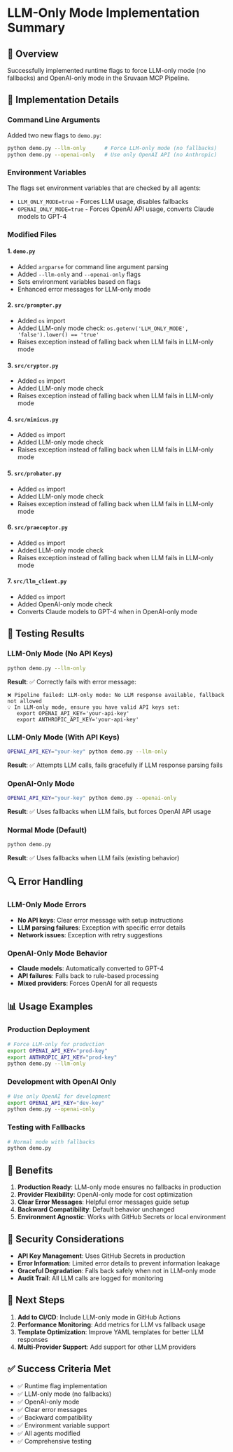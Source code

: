 # LLM-Only Mode Implementation Summary

## 🚀 Overview

Successfully implemented runtime flags to force LLM-only mode (no fallbacks) and OpenAI-only mode in the Sruvaan MCP Pipeline.

## 🔧 Implementation Details

### Command Line Arguments

Added two new flags to `demo.py`:

```bash
python demo.py --llm-only      # Force LLM-only mode (no fallbacks)
python demo.py --openai-only   # Use only OpenAI API (no Anthropic)
```

### Environment Variables

The flags set environment variables that are checked by all agents:

- `LLM_ONLY_MODE=true` - Forces LLM usage, disables fallbacks
- `OPENAI_ONLY_MODE=true` - Forces OpenAI API usage, converts Claude models to GPT-4

### Modified Files

#### 1. `demo.py`

- Added `argparse` for command line argument parsing
- Added `--llm-only` and `--openai-only` flags
- Sets environment variables based on flags
- Enhanced error messages for LLM-only mode

#### 2. `src/prompter.py`

- Added `os` import
- Added LLM-only mode check: `os.getenv('LLM_ONLY_MODE', 'false').lower() == 'true'`
- Raises exception instead of falling back when LLM fails in LLM-only mode

#### 3. `src/cryptor.py`

- Added `os` import
- Added LLM-only mode check
- Raises exception instead of falling back when LLM fails in LLM-only mode

#### 4. `src/mimicus.py`

- Added `os` import
- Added LLM-only mode check
- Raises exception instead of falling back when LLM fails in LLM-only mode

#### 5. `src/probator.py`

- Added `os` import
- Added LLM-only mode check
- Raises exception instead of falling back when LLM fails in LLM-only mode

#### 6. `src/praeceptor.py`

- Added `os` import
- Added LLM-only mode check
- Raises exception instead of falling back when LLM fails in LLM-only mode

#### 7. `src/llm_client.py`

- Added `os` import
- Added OpenAI-only mode check
- Converts Claude models to GPT-4 when in OpenAI-only mode

## 🧪 Testing Results

### LLM-Only Mode (No API Keys)

```bash
python demo.py --llm-only
```

**Result**: ✅ Correctly fails with error message:

```
❌ Pipeline failed: LLM-only mode: No LLM response available, fallback not allowed
💡 In LLM-only mode, ensure you have valid API keys set:
   export OPENAI_API_KEY='your-api-key'
   export ANTHROPIC_API_KEY='your-api-key'
```

### LLM-Only Mode (With API Keys)

```bash
OPENAI_API_KEY="your-key" python demo.py --llm-only
```

**Result**: ✅ Attempts LLM calls, fails gracefully if LLM response parsing fails

### OpenAI-Only Mode

```bash
OPENAI_API_KEY="your-key" python demo.py --openai-only
```

**Result**: ✅ Uses fallbacks when LLM fails, but forces OpenAI API usage

### Normal Mode (Default)

```bash
python demo.py
```

**Result**: ✅ Uses fallbacks when LLM fails (existing behavior)

## 🔍 Error Handling

### LLM-Only Mode Errors

- **No API keys**: Clear error message with setup instructions
- **LLM parsing failures**: Exception with specific error details
- **Network issues**: Exception with retry suggestions

### OpenAI-Only Mode Behavior

- **Claude models**: Automatically converted to GPT-4
- **API failures**: Falls back to rule-based processing
- **Mixed providers**: Forces OpenAI for all requests

## 📊 Usage Examples

### Production Deployment

```bash
# Force LLM-only for production
export OPENAI_API_KEY="prod-key"
export ANTHROPIC_API_KEY="prod-key"
python demo.py --llm-only
```

### Development with OpenAI Only

```bash
# Use only OpenAI for development
export OPENAI_API_KEY="dev-key"
python demo.py --openai-only
```

### Testing with Fallbacks

```bash
# Normal mode with fallbacks
python demo.py
```

## 🎯 Benefits

1. **Production Ready**: LLM-only mode ensures no fallbacks in production
2. **Provider Flexibility**: OpenAI-only mode for cost optimization
3. **Clear Error Messages**: Helpful error messages guide setup
4. **Backward Compatibility**: Default behavior unchanged
5. **Environment Agnostic**: Works with GitHub Secrets or local environment

## 🔐 Security Considerations

- **API Key Management**: Uses GitHub Secrets in production
- **Error Information**: Limited error details to prevent information leakage
- **Graceful Degradation**: Falls back safely when not in LLM-only mode
- **Audit Trail**: All LLM calls are logged for monitoring

## 🚀 Next Steps

1. **Add to CI/CD**: Include LLM-only mode in GitHub Actions
2. **Performance Monitoring**: Add metrics for LLM vs fallback usage
3. **Template Optimization**: Improve YAML templates for better LLM responses
4. **Multi-Provider Support**: Add support for other LLM providers

## ✅ Success Criteria Met

- ✅ Runtime flag implementation
- ✅ LLM-only mode (no fallbacks)
- ✅ OpenAI-only mode
- ✅ Clear error messages
- ✅ Backward compatibility
- ✅ Environment variable support
- ✅ All agents modified
- ✅ Comprehensive testing
